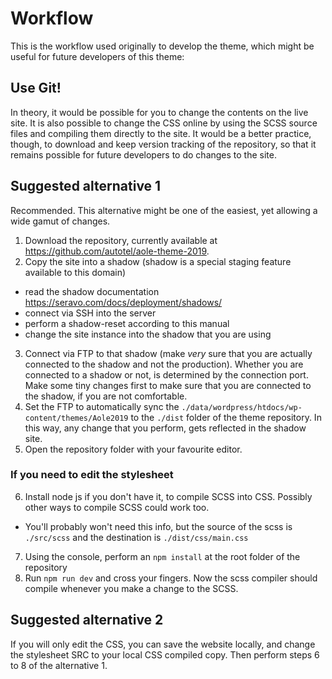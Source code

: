 # Workflow

This is the workflow used originally to develop the theme, which might be useful for future developers of this theme:

## Use Git!

In theory, it would be possible for you to change the contents on the live site. It is also possible to change the CSS online by using the SCSS source files and compiling them directly to the site. It would be a better practice, though, to download and keep version tracking of the repository, so that it remains possible for future developers to do changes to the site.

## Suggested alternative 1

Recommended. This alternative might be one of the easiest, yet allowing a wide gamut of changes.

1. Download the repository, currently available at https://github.com/autotel/aole-theme-2019.
2. Copy the site into a shadow (shadow is a special staging feature available to this domain)
  * read the shadow documentation https://seravo.com/docs/deployment/shadows/
  * connect via SSH into the server
  * perform a shadow-reset according to this manual
  * change the site instance into the shadow that you are using
3. Connect via FTP to that shadow (make *very* sure that you are actually connected to the shadow and not the production). Whether you are connected to a shadow or not, is determined by the connection port. Make some tiny changes first to make sure that you are connected to the shadow, if you are not comfortable.
4. Set the FTP to automatically sync the `./data/wordpress/htdocs/wp-content/themes/Aole2019` to the `./dist` folder of the theme repository. In this way, any change that you perform, gets reflected in the shadow site.
5. Open the repository folder with your favourite editor.
### If you need to edit the stylesheet
6. Install node js if you don't have it, to compile SCSS into CSS. Possibly other ways to compile SCSS could work too.
  * You'll probably won't need this info, but the source of the scss is `./src/scss` and the destination is `./dist/css/main.css`
7. Using the console, perform an `npm install` at the root folder of the repository
8. Run `npm run dev` and cross your fingers. Now the scss compiler should compile whenever you make a change to the SCSS.

## Suggested alternative 2

If you will only edit the CSS, you can save the website locally, and change the stylesheet SRC to your local CSS compiled copy. Then perform steps 6 to 8 of the alternative 1.
